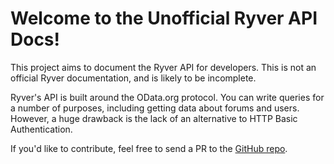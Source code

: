 # Welcome to the Unofficial Ryver API Docs!

This project aims to document the Ryver API for developers. This is not
an official Ryver documentation, and is likely to be incomplete.

Ryver's API is built around the OData.org protocol. You can write
queries for a number of purposes, including getting data about forums
and users. However, a huge drawback is the lack of an alternative to 
HTTP Basic Authentication.

If you'd like to contribute, feel free to send a PR to the 
[GitHub repo](http://github.com/MD678685/UnofficialRyverDocs/).
